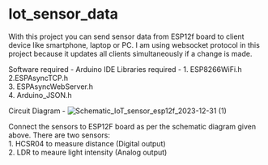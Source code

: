 # Iot_sensor_data
With this project you can send sensor data from ESP12f board to client device like smartphone, laptop or PC. 
I am using websocket protocol in this project because it updates all clients simultaneously if a change is made.

Software required - Arduino IDE
Libraries required - 1. ESP8266WiFi.h<br>2.ESPAsyncTCP.h<br>3. ESPAsyncWebServer.h<br>4. Arduino_JSON.h

Circuit Diagram -
![Schematic_IoT_sensor_esp12f_2023-12-31 (1)](https://github.com/prachetechnosavi/Iot_sensor_data/assets/64555378/dbb566fe-f657-4451-81b2-9fdf27dfaf17)

Connect the sensors to ESP12F board as per the schematic diagram given above. 
There are two sensors:<br> 1. HCSR04 to measure distance (Digital output)<br> 2. LDR to meaure light intensity (Analog output) 
                     

